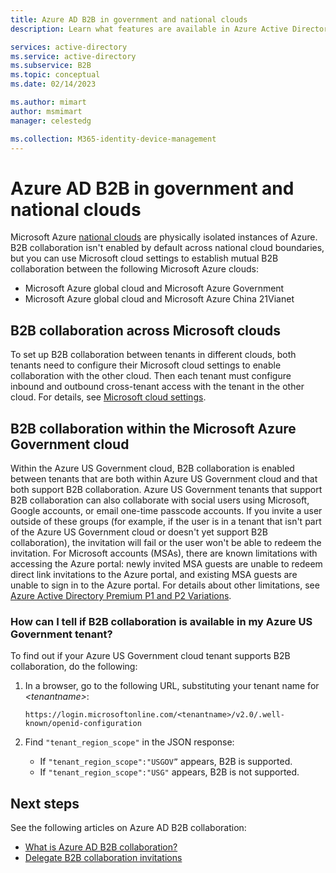 ```yaml
---
title: Azure AD B2B in government and national clouds
description: Learn what features are available in Azure Active Directory B2B collaboration in US Government and national clouds 

services: active-directory
ms.service: active-directory
ms.subservice: B2B
ms.topic: conceptual
ms.date: 02/14/2023

ms.author: mimart
author: msmimart
manager: celestedg

ms.collection: M365-identity-device-management
---
```


# Azure AD B2B in government and national clouds

Microsoft Azure [national clouds](../develop/authentication-national-cloud.md) are physically isolated instances of Azure. B2B collaboration isn't enabled by default across national cloud boundaries, but you can use Microsoft cloud settings to establish mutual B2B collaboration between the following Microsoft Azure clouds:

- Microsoft Azure global cloud and Microsoft Azure Government
- Microsoft Azure global cloud and Microsoft Azure China 21Vianet

## B2B collaboration across Microsoft clouds

To set up B2B collaboration between tenants in different clouds, both tenants need to configure their Microsoft cloud settings to enable collaboration with the other cloud. Then each tenant must configure inbound and outbound cross-tenant access with the tenant in the other cloud. For details, see [Microsoft cloud settings](cross-cloud-settings.md).

## B2B collaboration within the Microsoft Azure Government cloud

Within the Azure US Government cloud, B2B collaboration is enabled between tenants that are both within Azure US Government cloud and that both support B2B collaboration. Azure US Government tenants that support B2B collaboration can also collaborate with social users using Microsoft, Google accounts, or email one-time passcode accounts. If you invite a user outside of these groups (for example, if the user is in a tenant that isn't part of the Azure US Government cloud or doesn't yet support B2B collaboration), the invitation will fail or the user won't be able to redeem the invitation. For Microsoft accounts (MSAs), there are known limitations with accessing the Azure portal: newly invited MSA guests are unable to redeem direct link invitations to the Azure portal, and existing MSA guests are unable to sign in to the Azure portal. For details about other limitations, see [Azure Active Directory Premium P1 and P2 Variations](../../azure-government/compare-azure-government-global-azure.md#azure-active-directory-premium-p1-and-p2).

### How can I tell if B2B collaboration is available in my Azure US Government tenant?
To find out if your Azure US Government cloud tenant supports B2B collaboration, do the following:

1. In a browser, go to the following URL, substituting your tenant name for *&lt;tenantname&gt;*:

   `https://login.microsoftonline.com/<tenantname>/v2.0/.well-known/openid-configuration`

2. Find `"tenant_region_scope"` in the JSON response:

   - If `"tenant_region_scope":"USGOV”` appears, B2B is supported.
   - If `"tenant_region_scope":"USG"` appears, B2B is not supported.

## Next steps

See the following articles on Azure AD B2B collaboration:

- [What is Azure AD B2B collaboration?](what-is-b2b.md)
- [Delegate B2B collaboration invitations](external-collaboration-settings-configure.md)